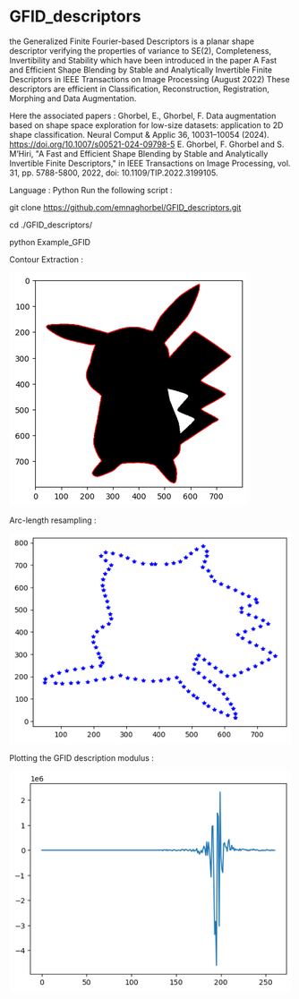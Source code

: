 # GFID_descriptors
the Generalized Finite Fourier-based Descriptors is a planar shape descriptor verifying the properties of variance to SE(2), Completeness, Invertibility and Stability which have been introduced in the paper A Fast and Efficient Shape Blending by Stable and Analytically Invertible Finite Descriptors in IEEE Transactions on Image Processing (August 2022)
These descriptors are efficient in Classification, Reconstruction, Registration, Morphing and Data Augmentation. 

Here the associated papers : 
Ghorbel, E., Ghorbel, F. Data augmentation based on shape space exploration for low-size datasets: application to 2D shape classification. Neural Comput & Applic 36, 10031–10054 (2024). https://doi.org/10.1007/s00521-024-09798-5
E. Ghorbel, F. Ghorbel and S. M’Hiri, "A Fast and Efficient Shape Blending by Stable and Analytically Invertible Finite Descriptors," in IEEE Transactions on Image Processing, vol. 31, pp. 5788-5800, 2022, doi: 10.1109/TIP.2022.3199105.

Language : Python
Run the following script : 

git clone https://github.com/emnaghorbel/GFID_descriptors.git

cd ./GFID_descriptors/

python Example_GFID


Contour Extraction :

![Extraction_de_contour](extraction_pikachu.png)


Arc-length resampling :

![Extraction_de_contour](resampling_pikachu.png)


Plotting the GFID description modulus :

![GFID_mod](GFID_mod.png)
